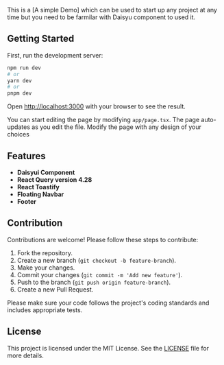 This is a [A simple Demo] which can be used to start up any project at any time but you need to be farmilar with Daisyu component to used it.

## Getting Started

First, run the development server:

```bash
npm run dev
# or
yarn dev
# or
pnpm dev
```

Open [http://localhost:3000](http://localhost:3000) with your browser to see the result.

You can start editing the page by modifying `app/page.tsx`. The page auto-updates as you edit the file. Modify the page with any design of your choices


## Features

- **Daisyui Component**
- **React Query version 4.28**
- **React Toastify**
- **Floating Navbar**
- **Footer**

## Contribution

Contributions are welcome! Please follow these steps to contribute:

1. Fork the repository.
2. Create a new branch (`git checkout -b feature-branch`).
3. Make your changes.
4. Commit your changes (`git commit -m 'Add new feature'`).
5. Push to the branch (`git push origin feature-branch`).
6. Create a new Pull Request.

Please make sure your code follows the project's coding standards and includes appropriate tests.

## License

This project is licensed under the MIT License. See the [LICENSE](LICENSE) file for more details.
